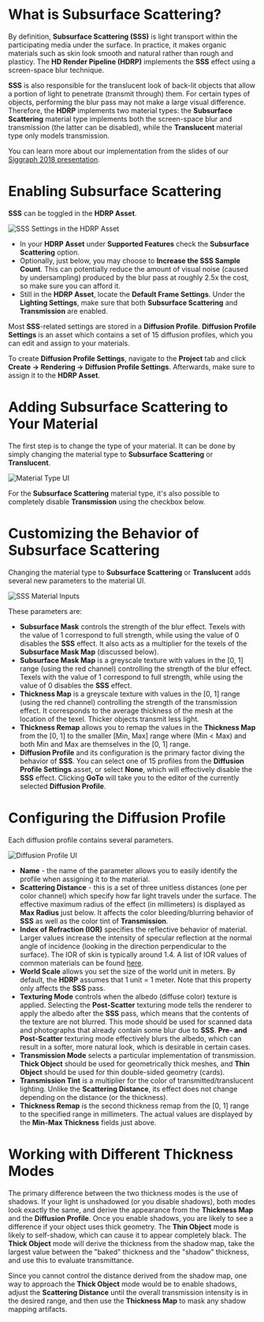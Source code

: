 # What is Subsurface Scattering?

By definition, **Subsurface Scattering (SSS)** is light transport within the participating media under the surface.
In practice, it makes organic materials such as skin look smooth and natural rather than rough and plasticy.
The **HD Render Pipeline (HDRP)** implements the **SSS** effect using a screen-space blur technique.

**SSS** is also responsible for the translucent look of back-lit objects that allow a portion of light to penetrate (transmit through) them. For certain types of objects, performing the blur pass may not make a large visual difference. Therefore, the **HDRP** implements two material types: the **Subsurface Scattering** material type implements both the screen-space blur and transmission (the latter can be disabled), while the **Translucent** material type only models transmission.

You can learn more about our implementation from the slides of our [Siggraph 2018 presentation](http://advances.realtimerendering.com/s2018/Efficient%20screen%20space%20subsurface%20scattering%20Siggraph%202018.pdf).

# Enabling Subsurface Scattering

**SSS** can be toggled in the **HDRP Asset**.

![SSS Settings in the HDRP Asset](https://github.com/Unity-Technologies/ScriptableRenderPipeline/blob/master/com.unity.render-pipelines.high-definition/Documentation~/Images/sss_hd_asset.png)

- In your **HDRP Asset** under **Supported Features** check the **Subsurface Scattering** option.
- Optionally, just below, you may choose to **Increase the SSS Sample Count**. This can potentially reduce the amount of visual noise (caused by undersampling) produced by the blur pass at roughly 2.5x the cost, so make sure you can afford it.
- Still in the **HDRP Asset**, locate the **Default Frame Settings**. Under the **Lighting Settings**, make sure that both **Subsurface Scattering** and **Transmission** are enabled.

Most **SSS**-related settings are stored in a **Diffusion Profile**. **Diffusion Profile Settings** is an asset which contains a set of 15 diffusion profiles, which you can edit and assign to your materials.

To create **Diffusion Profile Settings**, navigate to the **Project** tab and click **Create -> Rendering -> Diffusion Profile Settings**. Afterwards, make sure to assign it to the **HDRP Asset**.

# Adding Subsurface Scattering to Your Material

The first step is to change the type of your material. It can be done by simply changing the material type to **Subsurface Scattering** or **Translucent**.

![Material Type UI](https://github.com/Unity-Technologies/ScriptableRenderPipeline/blob/master/com.unity.render-pipelines.high-definition/Documentation~/Images/sss_material_type.png)

For the **Subsurface Scattering** material type, it's also possible to completely disable **Transmission** using the checkbox below.

# Customizing the Behavior of Subsurface Scattering

Changing the material type to **Subsurface Scattering** or **Translucent** adds several new parameters to the material UI.

![SSS Material Inputs](https://github.com/Unity-Technologies/ScriptableRenderPipeline/blob/master/com.unity.render-pipelines.high-definition/Documentation~/Images/sss_mat_inputs.png)

These parameters are:

- **Subsurface Mask** controls the strength of the blur effect. Texels with the value of 1 correspond to full strength, while using the value of 0 disables the **SSS** effect. It also acts as a multiplier for the texels of the **Subsurface Mask Map** (discussed below).
- **Subsurface Mask Map** is a greyscale texture with values in the [0, 1] range (using the red channel) controlling the strength of the blur effect. Texels with the value of 1 correspond to full strength, while using the value of 0 disables the **SSS** effect.
- **Thickness Map** is a greyscale texture with values in the [0, 1] range (using the red channel) controlling the strength of the transmission effect. It corresponds to the average thickness of the mesh at the location of the texel. Thicker objects transmit less light.
- **Thickness Remap** allows you to remap the values in the **Thickness Map** from the [0, 1] to the smaller [Min, Max] range where (Min < Max) and both Min and Max are themselves in the [0, 1] range.
- **Diffusion Profile** and its configuration is the primary factor diving the behavior of **SSS**. You can select one of 15 profiles from the **Diffusion Profile Settings** asset, or select **None**, which will effectively disable the **SSS** effect. Clicking **GoTo** will take you to the editor of the currently selected **Diffusion Profile**.

# Configuring the Diffusion Profile

Each diffusion profile contains several parameters.

![Diffusion Profile UI](https://github.com/Unity-Technologies/ScriptableRenderPipeline/blob/master/com.unity.render-pipelines.high-definition/Documentation~/Images/sss_diffusion_profile.png)

- **Name** - the name of the parameter allows you to easily identify the profile when assigning it to the material.
- **Scattering Distance** - this is a set of three unitless distances (one per color channel) which specify how far light travels under the surface. The effective maximum radius of the effect (in millimeters) is displayed as **Max Radius** just below. It affects the color bleeding/blurring behavior of **SSS** as well as the color tint of **Transmission**.
- **Index of Refraction (IOR)** specifies the reflective behavior of material. Larger values increase the intensity of specular reflection at the normal angle of incidence (looking in the direction perpendicular to the surface). The IOR of skin is typically around 1.4. A list of IOR values of common materials can be found [here](https://pixelandpoly.com/ior.html).
- **World Scale** allows you set the size of the world unit in meters. By default, the **HDRP** assumes that 1 unit = 1 meter. Note that this property only affects the **SSS** pass.
- **Texturing Mode** controls when the albedo (diffuse color) texture is applied. Selecting the **Post-Scatter** texturing mode tells the renderer to apply the albedo after the **SSS** pass, which means that the contents of the texture are not blurred. This mode should be used for scanned data and photographs that already contain some blur due to **SSS**. **Pre- and Post-Scatter** texturing mode effectively blurs the albedo, which can result in a softer, more natural look, which is desirable in certain cases.
- **Transmission Mode** selects a particular implementation of transmission. **Thick Object** should be used for geometrically thick meshes, and **Thin Object** should be used for thin double-sided geometry (cards).
- **Transmission Tint** is a multiplier for the color of transmitted/translucent lighting. Unlike the **Scattering Distance**, its effect does not change depending on the distance (or the thickness).
- **Thickness Remap** is the second thickness remap from the [0, 1] range to the specified range in millimeters. The actual values are displayed by the **Min-Max Thickness** fields just above.

# Working with Different Thickness Modes

The primary difference between the two thickness modes is the use of shadows.
If your light is unshadowed (or you disable shadows), both modes look exactly the same, and derive the appearance from the **Thickness Map** and the **Diffusion Profile**.
Once you enable shadows, you are likely to see a difference if your object uses thick geometry. The **Thin Object** mode is likely to self-shadow, which can cause it to appear completely black. The **Thick Object** mode will derive the thickness from the shadow map, take the largest value between the "baked" thickness and the "shadow" thickness, and use this to evaluate transmittance.

Since you cannot control the distance derived from the shadow map, one way to approach the **Thick Object** mode would be to enable shadows, adjust the **Scattering Distance** until the overall transmission intensity is in the desired range, and then use the **Thickness Map** to mask any shadow mapping artifacts.